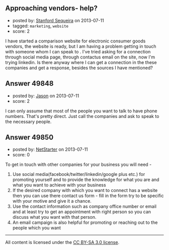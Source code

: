 ## Approaching vendors- help?

- posted by: [Stanford Sequeira](https://stackexchange.com/users/-1/19368-stanford-sequeira) on 2013-07-11
- tagged: `marketing`, `website`
- score: 2

I have started a comparison website for electronic consumer goods vendors, the website is ready, but I am having a problem getting in touch with someone whom I can speak to . I've tried asking for a connection through social media page, through contactus email on the site, now I'm trying linkedin. Is there anyway where I can get a connection in the these companies and get a response, besides the sources I have mentioned?


## Answer 49848

- posted by: [Jason](https://stackexchange.com/users/-1/26851-jason) on 2013-07-11
- score: 2

I can only assume that most of the people you want to talk to have phone numbers. That's pretty direct. Just call the companies and ask to speak to the necessary people.


## Answer 49850

- posted by: [NetStarter](https://stackexchange.com/users/-1/26965-netstarter) on 2013-07-11
- score: 0

To get in touch with other companies for your business you will need -

1. Use social media(facebook/twitter/linkedin/google plus etc.) for promoting yourself and to provide the knowledge for what you are and what you want to achieve with your business
2.  If the desired company with which you want to connect has a website then you can use there contact us form - fill in the form try to be specific with your motive and give it a chance.
3. Use the contact information such as company office number or email and at least try to get an appointment with right person so you can discuss what you want with that person.
4. An email campaign is also helpful for promoting or reaching out to the people which you want



---

All content is licensed under the [CC BY-SA 3.0 license](https://creativecommons.org/licenses/by-sa/3.0/).
